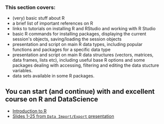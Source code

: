 ### This section covers:

- (very) basic stuff about R
- a brief list of important references on R
- links to tutorials on installing R and RStudio and working with R Studio
- basic R commands for installing packages, displaying the current session's objects, saving/loading the session objects
- presentation and script on main R data types, including popular functions and packages for a specific data type
- presentation and script on main R data structures (vectors, matrices, data frames, lists etc),
  including useful base R options and some packages dealing with accessing, filtering and editing the data stucture variables.
- data sets available in some R packages.

## You can start (and continue) with and excellent course on R and DataScience
- [Introduction to R](https://stats220.earo.me/01-intro.html#1)
- [Slides 1-25 from `Data Import/Export` presentation](https://stats220.earo.me/02-import-export.html#1)
